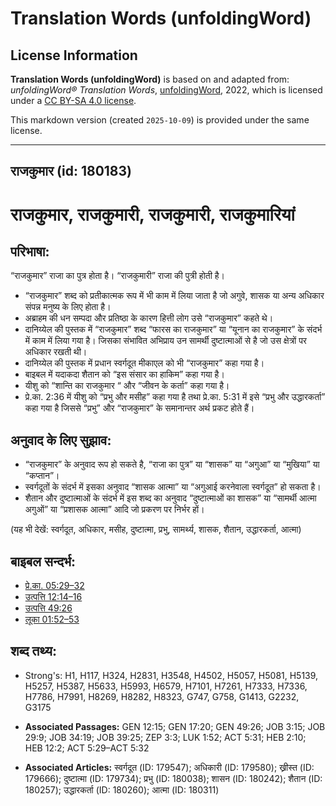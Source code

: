 # Translation Words (unfoldingWord)

## License Information

**Translation Words (unfoldingWord)** is based on and adapted from: _unfoldingWord® Translation Words_, [unfoldingWord](https://unfoldingword.org/utw), 2022, which is licensed under a [CC BY-SA 4.0 license](https://creativecommons.org/licenses/by-sa/4.0/legalcode.en).

This markdown version (created `2025-10-09`) is provided under the same license.



--------------------------------

## राजकुमार (id: 180183)

राजकुमार, राजकुमारी, राजकुमारी, राजकुमारियां
============================================

परिभाषा:
--------

“राजकुमार” राजा का पुत्र होता है। “राजकुमारी” राजा की पुत्री होती है।

* “राजकुमार” शब्द को प्रतीकात्मक रूप में भी काम में लिया जाता है जो अगुवे, शासक या अन्य अधिकार संपन्न मनुष्य के लिए होता है।
* अब्राहम की धन सम्पदा और प्रतिष्ठा के कारण हित्ती लोग उसे “राजकुमार” कहते थे।
* दानिय्येल की पुस्तक में “राजकुमार” शब्द “फारस का राजकुमार” या “यूनान का राजकुमार” के संदर्भ में काम में लिया गया है। जिसका संभावित अभिप्राय उन सामर्थी दुष्टात्माओं से है जो उस क्षेत्रों पर अधिकार रखती थी।
* दानिय्येल की पुस्तक में प्रधान स्वर्गदूत मीकाएल को भी “राजकुमार” कहा गया है।
* बाइबल में यदाकदा शैतान को “इस संसार का हाकिम” कहा गया है।
* यीशु को “शान्ति का राजकुमार “ और “जीवन के कर्ता” कहा गया है।
* प्रे.का. 2:36 में यीशु को “प्रभु और मसीह” कहा गया है तथा प्रे.का. 5:31 में इसे “प्रभु और उद्धारकर्ता” कहा गया है जिससे “प्रभु” और “राजकुमार” के समानान्तर अर्थ प्रकट होते हैं।

अनुवाद के लिए सुझाव:
--------------------

* “राजकुमार” के अनुवाद रूप हो सकते है, “राजा का पुत्र” या “शासक” या “अगुआ” या “मुखिया” या “कप्तान”।
* स्वर्गदूतों के संदर्भ में इसका अनुवाद “शासक आत्मा” या “अगुआई करनेवाला स्वर्गदूत” हो सकता है।
* शैतान और दुष्टात्माओं के संदर्भ में इस शब्द का अनुवाद “दुष्टात्माओं का शासक” या “सामर्थी आत्मा अगुओं” या “प्रशासक आत्मा” आदि जो प्रकरण पर निर्भर हों।

(यह भी देखें: स्वर्गदूत, अधिकार, मसीह, दुष्टात्मा, प्रभु, सामर्थ्य, शासक, शैतान, उद्धारकर्ता, आत्मा)

बाइबल सन्दर्भ:
--------------

* [प्रे.का. 05:29–32](https://ref.ly/Acts5:29-Acts5:32)
* [उत्पत्ति 12:14–16](https://ref.ly/Gen12:14-Gen12:16)
* [उत्पत्ति 49:26](https://ref.ly/Gen49:26)
* [लूका 01:52–53](https://ref.ly/Luke1:52-Luke1:53)

शब्द तथ्य:
----------

* Strong's: H1, H117, H324, H2831, H3548, H4502, H5057, H5081, H5139, H5257, H5387, H5633, H5993, H6579, H7101, H7261, H7333, H7336, H7786, H7991, H8269, H8282, H8323, G747, G758, G1413, G2232, G3175

* **Associated Passages:** GEN 12:15; GEN 17:20; GEN 49:26; JOB 3:15; JOB 29:9; JOB 34:19; JOB 39:25; ZEP 3:3; LUK 1:52; ACT 5:31; HEB 2:10; HEB 12:2; ACT 5:29–ACT 5:32
* **Associated Articles:** स्वर्गदूत (ID: 179547); अधिकारी (ID: 179580); ख्रीस्त (ID: 179666); दुष्टात्मा (ID: 179734); प्रभु (ID: 180038); शासन (ID: 180242); शैतान (ID: 180257); उद्धारकर्ता (ID: 180260); आत्मा (ID: 180311)

